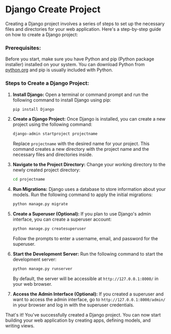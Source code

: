 # Django Create Project

Creating a Django project involves a series of steps to set up the necessary files and directories for your web application. Here's a step-by-step guide on how to create a Django project:

### Prerequisites:
Before you start, make sure you have Python and pip (Python package installer) installed on your system. You can download Python from [python.org](https://www.python.org/downloads/) and pip is usually included with Python.

### Steps to Create a Django Project:

1. **Install Django:**
   Open a terminal or command prompt and run the following command to install Django using pip:

   ```bash
   pip install Django
   ```

2. **Create a Django Project:**
   Once Django is installed, you can create a new project using the following command:

   ```bash
   django-admin startproject projectname
   ```

   Replace `projectname` with the desired name for your project. This command creates a new directory with the project name and the necessary files and directories inside.

3. **Navigate to the Project Directory:**
   Change your working directory to the newly created project directory:

   ```bash
   cd projectname
   ```

4. **Run Migrations:**
   Django uses a database to store information about your models. Run the following command to apply the initial migrations:

   ```bash
   python manage.py migrate
   ```

5. **Create a Superuser (Optional):**
   If you plan to use Django's admin interface, you can create a superuser account:

   ```bash
   python manage.py createsuperuser
   ```

   Follow the prompts to enter a username, email, and password for the superuser.

6. **Start the Development Server:**
   Run the following command to start the development server:

   ```bash
   python manage.py runserver
   ```

   By default, the server will be accessible at `http://127.0.0.1:8000/` in your web browser.

7. **Access the Admin Interface (Optional):**
   If you created a superuser and want to access the admin interface, go to `http://127.0.0.1:8000/admin/` in your browser and log in with the superuser credentials.

That's it! You've successfully created a Django project. You can now start building your web application by creating apps, defining models, and writing views.